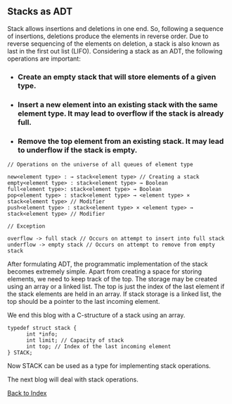 ## Stacks as ADT

Stack allows insertions and deletions in one end. So, following a sequence of insertions, deletions produce the elements in 
reverse order. Due to reverse sequencing of the elements on deletion, a stack is also known as last in the first out list 
(LIFO). Considering a stack as an ADT, the following operations are important:

- ### Create an empty stack that will store elements of a given type.
- ### Insert a new element into an existing stack with the same element type. It may lead to overflow if the stack is already full.
- ### Remove the top element from an existing stack. It may lead to underflow if the stack is empty.

```
// Operations on the universe of all queues of element type

new<element type> : → stack<element type> // Creating a stack
empty<element type> : stack<element type> → Boolean
full<element type>: stack<element type> → Boolean
pop<element type> : stack<element type> → <element type> × stack<element type> // Modifier
push<element type> : stack<element type> × <element type> → stack<element type> // Modifier

// Exception

overflow -> full stack // Occurs on attempt to insert into full stack
underflow -> empty stack // Occurs on attempt to remove from empty stack
```
After formulating ADT, the programmatic implementation of the stack becomes extremely simple. Apart from creating a space for 
storing elements, we need to keep track of the top. The storage may be created using an array or a linked list. The top is just 
the index of the last element if the stack elements are held in an array. If stack storage is a linked list, the top should be a 
pointer to the last incoming element. 

We end this blog with a C-structure of a stack using an array.  
```  
typedef struct stack {
      int *info;
      int limit; // Capacity of stack
      int top; // Index of the last incoming element
} STACK;
```
Now STACK can be used as a type for implementing stack operations. 

The next blog will deal with stack operations.

[Back to Index](../index.md)
  
